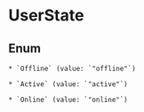
# UserState

## Enum


    * `Offline` (value: `"offline"`)

    * `Active` (value: `"active"`)

    * `Online` (value: `"online"`)



